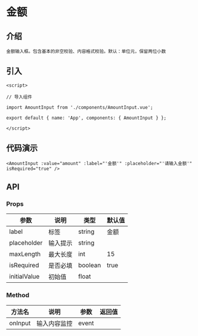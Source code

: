 # 金额

## 介绍
```
金额输入框。包含基本的非空校验、内容格式校验。默认：单位元，保留两位小数
```

## 引入
```
<script>

// 导入组件

import AmountInput from './components/AmountInput.vue';

export default { name: 'App', components: { AmountInput } };

</script> 
```
## 代码演示
```
<AmountInput :value="amount" :label="'金额'" :placeholder="'请输入金额'" isRequired="true" />  
```
## API 
### Props
| 参数	| 说明	| 类型	| 默认值 | 
| --- | --- | --- | --- |
| label | 标签 | string | 金额 |
| placeholder | 输入提示 | string |  |    
| maxLength | 最大长度 | int | 15 |   
| isRequired | 是否必填 | boolean | true |   
| initialValue | 初始值 | float |  | 
### Method
| 方法名	| 说明	| 参数	| 返回值 | 
| --- | --- | --- | --- |
| onInput | 输入内容监控 | event |  |